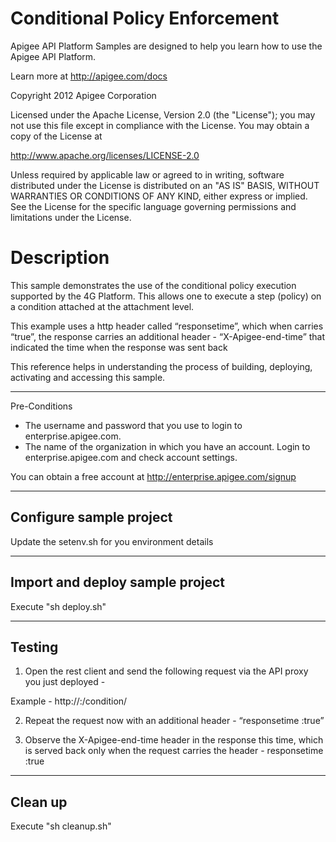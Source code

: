 # Conditional Policy EnforcementApigee API Platform Samples are designed to help you learn how to usethe Apigee API Platform.Learn more at http://apigee.com/docsCopyright 2012 Apigee CorporationLicensed under the Apache License, Version 2.0 (the "License"); you may not usethis file except in compliance with the License. You may obtain a copyof the License athttp://www.apache.org/licenses/LICENSE-2.0Unless required by applicable law or agreed to in writing, softwaredistributed under the License is distributed on an "AS IS" BASIS,WITHOUT WARRANTIES OR CONDITIONS OF ANY KIND, either express or implied.See the License for the specific language governing permissions andlimitations under the License.# DescriptionThis sample demonstrates the use of the conditional policy execution supported by the 4G Platform. This allows one to execute a step (policy) on a condition attached at the attachment level.This example uses a http header called “responsetime”, which when carries “true”, the response carries an additional header - “X-Apigee-end-time” that indicated the time when the response was sent backThis reference helps in understanding the process of building, deploying, activating and accessing this sample.--------------------------Pre-Conditions* The username and password that you use to login to enterprise.apigee.com.* The name of the organization in which you have an account. Login to   enterprise.apigee.com and check account settings.You can obtain a free account at http://enterprise.apigee.com/signup--------------------------Configure sample project--------------------------Update the setenv.sh for you environment details--------------------------Import and deploy sample project--------------------------Execute "sh deploy.sh"--------------------------Testing--------------------------1. Open the rest client and send the following request via the API proxy you just deployed - Example - http://<gateway-ip>:<port>/condition/2. Repeat the request now with an additional header - “responsetime :true”3. Observe the X-Apigee-end-time header in the response this time, which is served back only when the request carries the header - responsetime :true--------------------------Clean up--------------------------Execute "sh cleanup.sh"